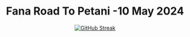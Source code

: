 <div align="center">
<center>
  <h1>
    Fana Road To Petani -10 May 2024
  </h1>
</center>
  <a href="https://git.io/streak-stats">
    <img src="https://streak-stats.demolab.com/?user=MasFana&theme=dark&hide_border=false&background=0d1117" alt="GitHub Streak"/>
  </a>
</div>
